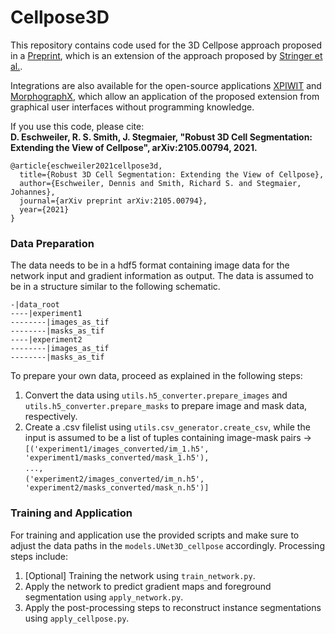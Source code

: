 # Cellpose3D

This repository contains code used for the 3D Cellpose approach proposed in a [Preprint](https://arxiv.org/abs/2105.00794), which is an extension of the approach proposed by [Stringer et al.](https://doi.org/10.1038/s41592-020-01018-x).

Integrations are also available for the open-source applications [XPIWIT](https://github.com/stegmaierj/XPIWITPipelines) and [MorphographX](https://morphographx.org/), which allow an application of the proposed extension from graphical user interfaces without programming knowledge.

If you use this code, please cite:<br>
<b>D. Eschweiler, R. S. Smith, J. Stegmaier, 
"Robust 3D Cell Segmentation: Extending the View of Cellpose", arXiv:2105.00794, 2021.</b>
```
@article{eschweiler2021cellpose3d,
  title={Robust 3D Cell Segmentation: Extending the View of Cellpose},
  author={Eschweiler, Dennis and Smith, Richard S. and Stegmaier, Johannes},
  journal={arXiv preprint arXiv:2105.00794},
  year={2021}
}
```


### Data Preparation
The data needs to be in a hdf5 format containing image data for the network input and gradient information as output.
The data is assumed to be in a structure similar to the following schematic.

`-|data_root`<br>
`----|experiment1`<br>
`--------|images_as_tif`<br>
`--------|masks_as_tif`<br>
`----|experiment2`<br>
`--------|images_as_tif`<br>
`--------|masks_as_tif`<br>

To prepare your own data, proceed as explained in the following steps:
1. Convert the data using `utils.h5_converter.prepare_images` and `utils.h5_converter.prepare_masks` to prepare image and mask data, respectively.
2. Create a .csv filelist using `utils.csv_generator.create_csv`, while the input is assumed to be a list of tuples containing image-mask pairs -> <br>
`[('experiment1/images_converted/im_1.h5', 'experiment1/masks_converted/mask_1.h5'),`<br>
  `...,`<br>
  `('experiment2/images_converted/im_n.h5', 'experiment2/masks_converted/mask_n.h5')]`<br>
  
  
### Training and Application
For training and application use the provided scripts and make sure to adjust the data paths in the `models.UNet3D_cellpose` accordingly. Processing steps include:<br>
1. [Optional] Training the network using `train_network.py`.
2. Apply the network to predict gradient maps and foreground segmentation using `apply_network.py`. 
3. Apply the post-processing steps to reconstruct instance segmentations using `apply_cellpose.py`.

